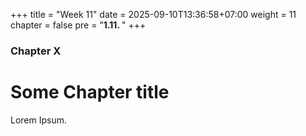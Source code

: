 +++
title = "Week 11"
date = 2025-09-10T13:36:58+07:00
weight = 11
chapter = false
pre = "<b>1.11. </b>"
+++

### Chapter X

# Some Chapter title

Lorem Ipsum.